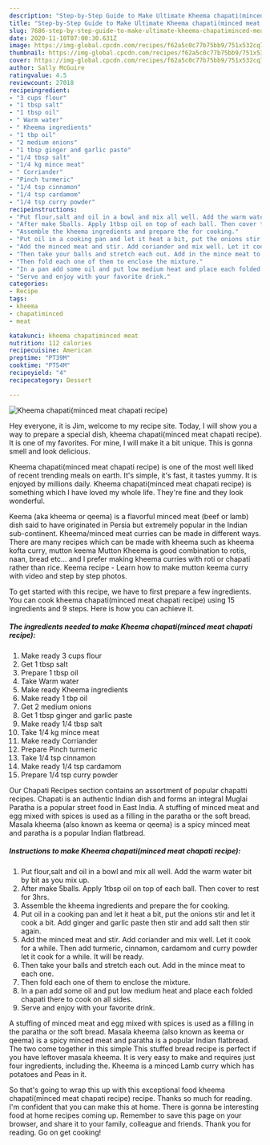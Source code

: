 ```yaml
---
description: "Step-by-Step Guide to Make Ultimate Kheema chapati(minced meat chapati recipe)"
title: "Step-by-Step Guide to Make Ultimate Kheema chapati(minced meat chapati recipe)"
slug: 7686-step-by-step-guide-to-make-ultimate-kheema-chapatiminced-meat-chapati-recipe
date: 2020-11-10T07:00:30.631Z
image: https://img-global.cpcdn.com/recipes/f62a5c0c77b75bb9/751x532cq70/kheema-chapatiminced-meat-chapati-recipe-recipe-main-photo.jpg
thumbnail: https://img-global.cpcdn.com/recipes/f62a5c0c77b75bb9/751x532cq70/kheema-chapatiminced-meat-chapati-recipe-recipe-main-photo.jpg
cover: https://img-global.cpcdn.com/recipes/f62a5c0c77b75bb9/751x532cq70/kheema-chapatiminced-meat-chapati-recipe-recipe-main-photo.jpg
author: Sally McGuire
ratingvalue: 4.5
reviewcount: 27018
recipeingredient:
- "3 cups flour"
- "1 tbsp salt"
- "1 tbsp oil"
- " Warm water"
- " Kheema ingredients"
- "1 tbp oil"
- "2 medium onions"
- "1 tbsp ginger and garlic paste"
- "1/4 tbsp salt"
- "1/4 kg mince meat"
- " Corriander"
- "Pinch turmeric"
- "1/4 tsp cinnamon"
- "1/4 tsp cardamom"
- "1/4 tsp curry powder"
recipeinstructions:
- "Put flour,salt and oil in a bowl and mix all well. Add the warm water bit by bit as you mix up."
- "After make 5balls. Apply 1tbsp oil on top of each ball. Then cover to rest for 3hrs."
- "Assemble the kheema ingredients and prepare the for cooking."
- "Put oil in a cooking pan and let it heat a bit, put the onions stir and let it cook a bit. Add ginger and garlic paste then stir and add salt then stir again."
- "Add the minced meat and stir. Add coriander and mix well. Let it cook for a while. Then add turmeric, cinnamon, cardamom and curry powder let it cook for a while. It will be ready."
- "Then take your balls and stretch each out. Add in the mince meat to each one."
- "Then fold each one of them to enclose the mixture."
- "In a pan add some oil and put low medium heat and place each folded chapati there to cook on all sides."
- "Serve and enjoy with your favorite drink."
categories:
- Recipe
tags:
- kheema
- chapatiminced
- meat

katakunci: kheema chapatiminced meat 
nutrition: 112 calories
recipecuisine: American
preptime: "PT39M"
cooktime: "PT54M"
recipeyield: "4"
recipecategory: Dessert

---
```



![Kheema chapati(minced meat chapati recipe)](https://img-global.cpcdn.com/recipes/f62a5c0c77b75bb9/751x532cq70/kheema-chapatiminced-meat-chapati-recipe-recipe-main-photo.jpg)

Hey everyone, it is Jim, welcome to my recipe site. Today, I will show you a way to prepare a special dish, kheema chapati(minced meat chapati recipe). It is one of my favorites. For mine, I will make it a bit unique. This is gonna smell and look delicious.

Kheema chapati(minced meat chapati recipe) is one of the most well liked of recent trending meals on earth. It's simple, it's fast, it tastes yummy. It is enjoyed by millions daily. Kheema chapati(minced meat chapati recipe) is something which I have loved my whole life. They're fine and they look wonderful.

Keema (aka kheema or qeema) is a flavorful minced meat (beef or lamb) dish said to have originated in Persia but extremely popular in the Indian sub-continent. Kheema/minced meat curries can be made in different ways. There are many recipes which can be made with kheema such as kheema kofta curry, mutton keema Mutton Kheema is good combination to rotis, naan, bread etc… and I prefer making kheema curries with roti or chapati rather than rice. Keema recipe - Learn how to make mutton keema curry with video and step by step photos.


To get started with this recipe, we have to first prepare a few ingredients. You can cook kheema chapati(minced meat chapati recipe) using 15 ingredients and 9 steps. Here is how you can achieve it.

<!--inarticleads1-->

##### The ingredients needed to make Kheema chapati(minced meat chapati recipe):

1. Make ready 3 cups flour
1. Get 1 tbsp salt
1. Prepare 1 tbsp oil
1. Take  Warm water
1. Make ready  Kheema ingredients
1. Make ready 1 tbp oil
1. Get 2 medium onions
1. Get 1 tbsp ginger and garlic paste
1. Make ready 1/4 tbsp salt
1. Take 1/4 kg mince meat
1. Make ready  Corriander
1. Prepare Pinch turmeric
1. Take 1/4 tsp cinnamon
1. Make ready 1/4 tsp cardamom
1. Prepare 1/4 tsp curry powder


Our Chapati Recipes section contains an assortment of popular chapatti recipes. Chapati is an authentic Indian dish and forms an integral Muglai Paratha is a popular street food in East India. A stuffing of minced meat and egg mixed with spices is used as a filling in the paratha or the soft bread. Masala kheema (also known as keema or qeema) is a spicy minced meat and paratha is a popular Indian flatbread. 

<!--inarticleads2-->

##### Instructions to make Kheema chapati(minced meat chapati recipe):

1. Put flour,salt and oil in a bowl and mix all well. Add the warm water bit by bit as you mix up.
1. After make 5balls. Apply 1tbsp oil on top of each ball. Then cover to rest for 3hrs.
1. Assemble the kheema ingredients and prepare the for cooking.
1. Put oil in a cooking pan and let it heat a bit, put the onions stir and let it cook a bit. Add ginger and garlic paste then stir and add salt then stir again.
1. Add the minced meat and stir. Add coriander and mix well. Let it cook for a while. Then add turmeric, cinnamon, cardamom and curry powder let it cook for a while. It will be ready.
1. Then take your balls and stretch each out. Add in the mince meat to each one.
1. Then fold each one of them to enclose the mixture.
1. In a pan add some oil and put low medium heat and place each folded chapati there to cook on all sides.
1. Serve and enjoy with your favorite drink.


A stuffing of minced meat and egg mixed with spices is used as a filling in the paratha or the soft bread. Masala kheema (also known as keema or qeema) is a spicy minced meat and paratha is a popular Indian flatbread. The two come together in this simple This stuffed bread recipe is perfect if you have leftover masala kheema. It is very easy to make and requires just four ingredients, including the. Kheema is a minced Lamb curry which has potatoes and Peas in it. 

So that's going to wrap this up with this exceptional food kheema chapati(minced meat chapati recipe) recipe. Thanks so much for reading. I'm confident that you can make this at home. There is gonna be interesting food at home recipes coming up. Remember to save this page on your browser, and share it to your family, colleague and friends. Thank you for reading. Go on get cooking!

